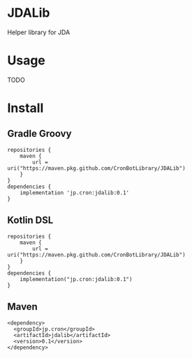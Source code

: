 # JDALib
Helper library for JDA

# Usage
TODO

# Install
## Gradle Groovy
```
repositories {
    maven {
        url = uri("https://maven.pkg.github.com/CronBotLibrary/JDALib")
    }
}
dependencies {
    implementation 'jp.cron:jdalib:0.1'
}
```
## Kotlin DSL
```
repositories {
    maven {
        url = uri("https://maven.pkg.github.com/CronBotLibrary/JDALib")
    }
}
dependencies {
    implementation("jp.cron:jdalib:0.1")
}
```
## Maven
```
<dependency>
  <groupId>jp.cron</groupId>
  <artifactId>jdalib</artifactId>
  <version>0.1</version>
</dependency>
```